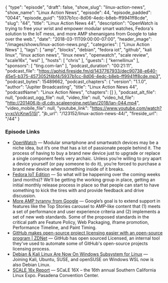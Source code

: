{
  "type": "episode",
  "draft": false,
  "show_slug": "linux-action-news",
  "show_name": "Linux Action News",
  "episode": 44,
  "episode_padded": "0044",
  "episode_guid": "5937b1cc-8d06-4edc-b8eb-ff9941ff8cde",
  "slug": "44",
  "title": "Linux Action News 44",
  "description": "OpenWatch is trying to free your wrist and empower modular smart watches, Fedora's solution to the IoT mess, and more AMP shenanigans from Google to take over the web.",
  "date": "2018-03-11T09:00:00-07:00",
  "header_image": "/images/shows/linux-action-news.png",
  "categories": [
    "Linux Action News"
  ],
  "tags": [
    "amp",
    "blocks",
    "debian",
    "fedora iot",
    "github",
    "kali linux",
    "linux action news",
    "linux news",
    "openwatch",
    "scale review",
    "scale16x",
    "wsl"
  ],
  "hosts": [
    "chris"
  ],
  "guests": [
    "kernellinux"
  ],
  "sponsors": [
    "ting.com-lan"
  ],
  "podcast_duration": "00:21:11",
  "podcast_file": "https://aphid.fireside.fm/d/1437767933/dec90738-e640-45e5-b375-4573052f4bf4/5937b1cc-8d06-4edc-b8eb-ff9941ff8cde.mp3",
  "podcast_bytes": 15489662,
  "podcast_chapters": {
    "version": "1.1.0",
    "author": "Jupiter Broadcasting",
    "title": "Linux Action News 44",
    "podcastName": "Linux Action News",
    "chapters": []
  },
  "podcast_alt_file": null,
  "podcast_ogg_file": null,
  "video_file": null,
  "video_hd_file": "http://201406.jb-dl.cdn.scaleengine.net/lan/2018/lan-044.mp4",
  "video_mobile_file": null,
  "youtube_link": "https://www.youtube.com/watch?v=xcVcKnw51SI",
  "jb_url": "/123152/linux-action-news-44/",
  "fireside_url": "/44"
}


### Episode Links

  * [OpenWatch](https://www.xda-developers.com/blocks-project-openwatch-android/ "OpenWatch") — Modular smartphone and smartwatch devices may be a niche idea, but it’s one that has a lot of passionate people behind it. The process of having to buy a brand new device just to upgrade or replace a single component feels very archaic. Unless you’re willing to pry apart a device yourself (or pay someone to do it), you’re forced to purchase a brand new device when something inside of it breaks.
  * [Fedora IoT Edition](https://nullr0ute.com/2018/03/fedora-iot-edition-is-go/ "Fedora IoT Edition") — So what will be happening over the coming weeks (and months)? We’ll be getting the working group in place, getting an initial monthly release process in place so that people can start to have something to kick the tires with and provide feedback and drive discussion. 
  * [More AMP tyranny from Google](https://www.theverge.com/2018/3/8/17095078/google-amp-accelerated-mobile-page-announcement-standard-web-packaging-urls "More AMP tyranny from Google") — Google’s goal is to extend support in features like the Top Stories carousel to AMP-like content that (1) meets a set of performance and user experience criteria and (2) implements a set of new web standards. Some of the proposed standards in the critical path are Feature Policy, Web Packaging, iframe promotion, Performance Timeline, and Paint Timing.
  * [​GitHub makes open-source project licensing easier with an open-source program | ZDNet](http://www.zdnet.com/article/github-makes-open-source-project-licensing-easier-with-an-open-source-program/ "​GitHub makes open-source project licensing easier with an open-source program | ZDNet") — GitHub has open sourced Licensed, an internal tool they've used to automate some of GitHub's open-source projects licensing process.
  * [Debian & Kali Linux Are Now On Windows Subsystem for Linux](https://www.phoronix.com/scan.php?page=news_item&px=Debian-Kali-On-Windows-WSL "Debian & Kali Linux Are Now On Windows Subsystem for Linux") — Joining Kali, Ubuntu, SUSE, and openSUSE on Windows WSL now is also Debian Linux. 
  * [SCALE 16x Report](https://www.socallinuxexpo.org/scale/16x "SCALE 16x Report") — SCaLE 16X – the 16th annual Southern California Linux Expo. Pasadena Convention Center.


